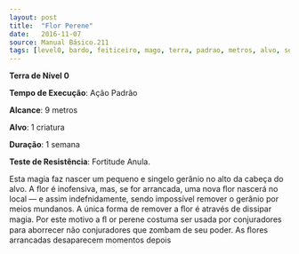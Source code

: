 ```yaml
---
layout: post
title:  "Flor Perene"
date:   2016-11-07
source: Manual Básico.211
tags: [level0, bardo, feiticeiro, mago, terra, padrao, metros, alvo, semana, fortitude, anula]
---
```


**Terra de Nível 0**

**Tempo de Execução**: Ação Padrão

**Alcance**: 9 metros

**Alvo**: 1 criatura

**Duração**: 1 semana

**Teste de Resistência**: Fortitude Anula.

Esta magia faz nascer um pequeno e
singelo gerânio no alto da cabeça do alvo.
A ﬂor é inofensiva, mas, se for arrancada,
uma nova ﬂor nascerá no local — e assim
indefnidamente, sendo impossível remover o gerânio por meios mundanos.
A única forma de remover a ﬂor é
através de dissipar magia. Por este motivo a
ﬂ or perene costuma ser usada por conjuradores para aborrecer não conjuradores que zombam de seu poder. As ﬂores arrancadas
desaparecem momentos depois